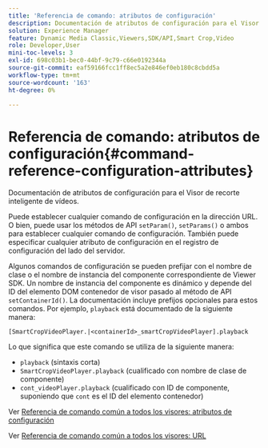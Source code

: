 ```yaml
---
title: 'Referencia de comando: atributos de configuración'
description: Documentación de atributos de configuración para el Visor de recorte inteligente de vídeos.
solution: Experience Manager
feature: Dynamic Media Classic,Viewers,SDK/API,Smart Crop,Video
role: Developer,User
mini-toc-levels: 3
exl-id: 698c03b1-bec0-44bf-9c79-c66e0192344a
source-git-commit: eaf59166fcc1ff8ec5a2e846ef0eb180c8cbdd5a
workflow-type: tm+mt
source-wordcount: '163'
ht-degree: 0%

---
```



# Referencia de comando: atributos de configuración{#command-reference-configuration-attributes}

Documentación de atributos de configuración para el Visor de recorte inteligente de vídeos.

Puede establecer cualquier comando de configuración en la dirección URL. O bien, puede usar los métodos de API `setParam()`, `setParams()` o ambos para establecer cualquier comando de configuración. También puede especificar cualquier atributo de configuración en el registro de configuración del lado del servidor.

Algunos comandos de configuración se pueden prefijar con el nombre de clase o el nombre de instancia del componente correspondiente de Viewer SDK. Un nombre de instancia del componente es dinámico y depende del ID del elemento DOM contenedor de visor pasado al método de API `setContainerId()`. La documentación incluye prefijos opcionales para estos comandos. Por ejemplo, `playback` está documentado de la siguiente manera:

```
[SmartCropVideoPlayer.|<containerId>_smartCropVideoPlayer].playback
```

Lo que significa que este comando se utiliza de la siguiente manera:

* `playback` (sintaxis corta)
* `SmartCropVideoPlayer.playback` (cualificado con nombre de clase de componente)
* `cont_videoPlayer.playback` (cualificado con ID de componente, suponiendo que `cont` es el ID del elemento contenedor)

Ver [Referencia de comando común a todos los visores: atributos de configuración](../../../r-html5-viewer-20-cmdref-configattrib/r-html5-viewer-20-cmdref-configattrib.md#concept-850e0f2c49b949deb7cfbfd330d329bd)

Ver [Referencia de comando común a todos los visores: URL](../../../c-html5-viewer-20-cmdref-url/c-html5-viewer-20-cmdref-url.md#concept-9b337f349b7b406b8c33c7ee96b3e226)
